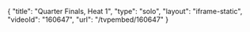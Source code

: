 {
    "title": "Quarter Finals, Heat 1",
    "type": "solo",
    "layout": "iframe-static",
    "videoId": "160647",
    "url": "\/tvpembed\/160647"
}